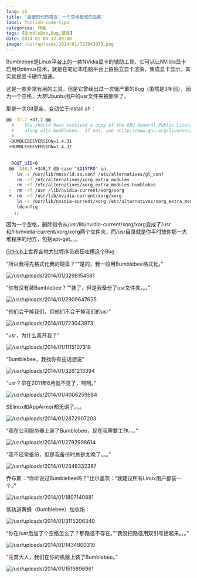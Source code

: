 ```yaml
---
lang: zh
title: '最傻的代码错误：一个空格酿成的血案'
label: foolish-code-typo
categories: 转载
tags: [BumbleBee,Bug,错误]
date: 2014-01-04 12:09:00
image: /usr/uploads/2014/01/723043973.png
---
```

Bumblebee是Linux平台上的一款NVidia显卡的辅助工具，它可以让NVidia显卡启用Optimus技术，就是在笔记本电脑平台上由独立显卡渲染，集成显卡显示。其实就是显卡硬件加速。

这是一款非常有用的工具，但是它曾经出过一次很严重的Bug（虽然是3年前），因为一个空格，大群Ubuntu用户的usr文件夹被删除了。

那是一次Git更新，变动位于install.sh：

```bash
@@ -37,7 +37,7 @@
  #    You should have received a copy of the GNU General Public License
  #    along with bumblebee.  If not, see <http://www.gnu.org/licenses/>.
  #
 -BUMBLEBEEVERSION=1.4.31
 +BUMBLEBEEVERSION=1.4.32
  
  
  ROOT_UID=0
 @@ -348,7 +348,7 @@ case "$DISTRO" in
    ln -s /usr/lib/mesa/ld.so.conf /etc/alternatives/gl_conf
    rm -rf /etc/alternatives/xorg_extra_modules
    rm -rf /etc/alternatives/xorg_extra_modules-bumblebee
 -  rm -rf /usr /lib/nvidia-current/xorg/xorg
 +  rm -rf /usr/lib/nvidia-current/xorg/xorg
    ln -s /usr/lib/nvidia-current/xorg /etc/alternatives/xorg_extra_modules-bumblebee
    ldconfig
   ;;
```

因为一个空格，删除指令从/usr/lib/nvidia-current/xorg/xorg变成了/usr和/lib/nvidia-current/xorg/xorg两个文件夹，而/usr目录就是你平时放你那一大堆程序的地方，包括apt-get。。。

[GitHub](https://github.com/MrMEEE/bumblebee-Old-and-abbandoned/commit/a047be85247755cdbe0acce6#diff-1)上世界各地大批程序员疯狂吐槽这个Bug：

“所以我得先格式化我的硬盘？”“是的，我一般用Bumblebee格式化。”

![/usr/uploads/2014/01/3298154581](/usr/uploads/2014/01/3298154581.png)

“你有没有装Bumblebee？”“装了，但是我备份了usr文件夹。。。”

![/usr/uploads/2014/01/2909647635](/usr/uploads/2014/01/2909647635.png)

“他们会干掉我们，但他们不会干掉我们的usr”

![/usr/uploads/2014/01/723043973](/usr/uploads/2014/01/723043973.png)

“usr，为什么离开我？”

![/usr/uploads/2014/01/1115107318](/usr/uploads/2014/01/1115107318.png)

“Bumblebee，我找你有些话想说”

![/usr/uploads/2014/01/3261213394](/usr/uploads/2014/01/3261213394.jpg)

“usr？早在2011年6月就不见了，呵呵。”

![/usr/uploads/2014/01/4006259684](/usr/uploads/2014/01/4006259684.png)

SElinux和AppArmor都无语了。。。

![/usr/uploads/2014/01/2872907203](/usr/uploads/2014/01/2872907203.jpg)

“我在公司服务器上装了Bumblebee，现在我需要工作。。。”

![/usr/uploads/2014/01/2792998614](/usr/uploads/2014/01/2792998614.jpg)

“我不经常备份，但是我备份时总是太晚了。。。”

![/usr/uploads/2014/01/2548332387](/usr/uploads/2014/01/2548332387.jpg)

乔布斯：“你听说过Bumblebee吗？”比尔盖茨：“我建议所有Linux用户都装一个。”

![/usr/uploads/2014/01/1807140881](/usr/uploads/2014/01/1807140881.jpg)

低轨道黄蜂（Bumblebee）加农炮：

![/usr/uploads/2014/01/3115206340](/usr/uploads/2014/01/3115206340.png)

“你在/usr后加了个空格怎么了？那路径不存在。”“我没把路径用双引号括起来。。。”

![/usr/uploads/2014/01/1434800310](/usr/uploads/2014/01/1434800310.png)

“元首大人，我们在你的机器上装了Bumblebee。”

![/usr/uploads/2014/01/1519896961](/usr/uploads/2014/01/1519896961.jpg)
